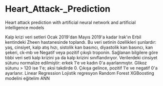 # Heart_Attack-_Prediction
Heart attack prediction with artificial neural network and artificial intelligence models

Kalp krizi veri setleri Ocak 2019'dan Mayıs 2019'a kadar Irak'ın Erbil kentindeki Zheen hastanesinde toplandı. Bu veri setinin özellikleri şunlardır: yaş, cinsiyet, kalp atış hızı, sistolik kan basıncı, diyastolik kan basıncı, kan şekeri, ck-mb ve Negatif veya pozitif çıkışlı troponin. Sağlanan bilgilere göre tıbbi veri seti kalp krizini ya da kalp krizini sınıflandırıyor. Verilerdeki cinsiyet sütunu normalize edilmiştir: erkek 1'e ve kadın 0'a ayarlanmıştır. Glikoz sütunu > 120 ise 1'e; aksi takdirde 0. Çıkışa gelince, pozitif 1'e ve negatif 0'a ayarlanır.
Linear Regression
Lojistik regresyon
Random Forest
XGBoosting modelini eğitelim
ANN 
